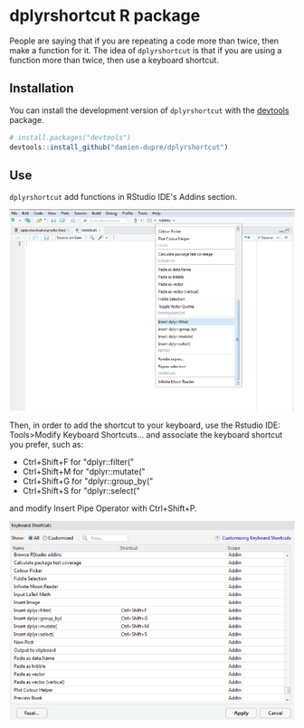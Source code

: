 dplyrshortcut R package
=======

People are saying that if you are repeating a code more than twice, then make a function for it. The idea of `dplyrshortcut` is that if you are using a function more than twice, then use a keyboard shortcut.

## Installation

You can install the development version of `dplyrshortcut` with the [devtools](https://http://devtools.r-lib.org) package.

``` r
# install.packages("devtools")
devtools::install_github("damien-dupre/dplyrshortcut")
```

## Use

`dplyrshortcut` add functions in RStudio IDE's Addins section.

![Addins section in Rstudio IDE.](vignettes/img/img_01.png)

Then, in order to add the shortcut to your keyboard, use the Rstudio IDE: Tools>Modify Keyboard Shortcuts... and associate the keyboard shortcut you prefer, such as:

* Ctrl+Shift+F for "dplyr::filter("
* Ctrl+Shift+M for "dplyr::mutate("
* Ctrl+Shift+G for "dplyr::group_by("
* Ctrl+Shift+S for "dplyr::select("

and modify Insert Pipe Operator with Ctrl+Shift+P.

![Modify Keyboard Shortcuts with RStudio IDE.](vignettes/img/img_02.png)

